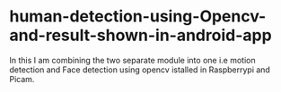 # human-detection-using-Opencv-and-result-shown-in-android-app
In this I am combining the two separate module into one i.e motion detection and Face detection using opencv istalled in Raspberrypi and Picam. 
